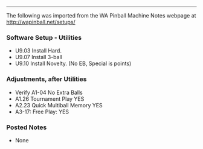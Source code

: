 ***
The following was imported from the WA Pinball Machine Notes webpage at http://wapinball.net/setups/
### Software Setup - Utilities
-   U9.03 Install Hard.
-   U9.07 Install 3-ball
-   U9.10 Install Novelty. (No EB, Special is points)
### Adjustments, after Utilities
-   Verify A1-04 No Extra Balls
-   A1.26 Tournament Play YES
-   A2.23 Quick Multiball Memory YES
-   A3-17: Free Play: YES
### Posted Notes
-   None
